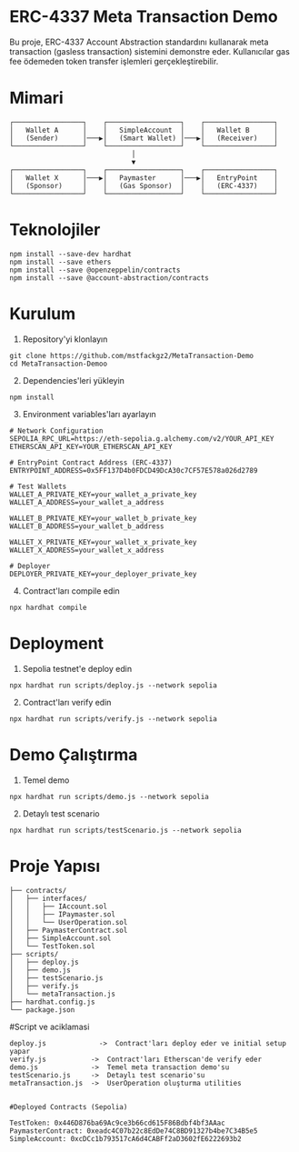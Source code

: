 # ERC-4337 Meta Transaction Demo

Bu proje, ERC-4337 Account Abstraction standardını kullanarak meta transaction (gasless transaction) sistemini demonstre eder. Kullanıcılar gas fee ödemeden token transfer işlemleri gerçekleştirebilir.


# Mimari
```
┌─────────────────┐    ┌──────────────────┐    ┌─────────────────┐
│   Wallet A      │    │   SimpleAccount  │    │   Wallet B      │
│   (Sender)      │───▶│   (Smart Wallet) │───▶│   (Receiver)    │
└─────────────────┘    └──────────────────┘    └─────────────────┘
                              │
                              ▼
┌─────────────────┐    ┌──────────────────┐    ┌─────────────────┐
│   Wallet X      │───▶│   Paymaster      │───▶│   EntryPoint    │
│   (Sponsor)     │    │   (Gas Sponsor)  │    │   (ERC-4337)    │
└─────────────────┘    └──────────────────┘    └─────────────────┘
```




# Teknolojiler

```shell
npm install --save-dev hardhat
npm install --save ethers
npm install --save @openzeppelin/contracts
npm install --save @account-abstraction/contracts
```





# Kurulum #
1. Repository'yi klonlayın
```shell
git clone https://github.com/mstfackgz2/MetaTransaction-Demo
cd MetaTransaction-Demoo
```

2. Dependencies'leri yükleyin
```shell
npm install
```

3. Environment variables'ları ayarlayın
```shell
# Network Configuration
SEPOLIA_RPC_URL=https://eth-sepolia.g.alchemy.com/v2/YOUR_API_KEY
ETHERSCAN_API_KEY=YOUR_ETHERSCAN_API_KEY

# EntryPoint Contract Address (ERC-4337)
ENTRYPOINT_ADDRESS=0x5FF137D4b0FDCD49DcA30c7CF57E578a026d2789

# Test Wallets
WALLET_A_PRIVATE_KEY=your_wallet_a_private_key
WALLET_A_ADDRESS=your_wallet_a_address

WALLET_B_PRIVATE_KEY=your_wallet_b_private_key  
WALLET_B_ADDRESS=your_wallet_b_address

WALLET_X_PRIVATE_KEY=your_wallet_x_private_key
WALLET_X_ADDRESS=your_wallet_x_address

# Deployer
DEPLOYER_PRIVATE_KEY=your_deployer_private_key
```

4. Contract'ları compile edin
```shell
npx hardhat compile
```





# Deployment #
1. Sepolia testnet'e deploy edin
```shell
npx hardhat run scripts/deploy.js --network sepolia
```

2. Contract'ları verify edin
```shell
npx hardhat run scripts/verify.js --network sepolia
```

# Demo Çalıştırma #

1. Temel demo
```shell
npx hardhat run scripts/demo.js --network sepolia
```

2. Detaylı test scenario
```shell
npx hardhat run scripts/testScenario.js --network sepolia
```





# Proje Yapısı #
```
├── contracts/
│   ├── interfaces/
│   │   ├── IAccount.sol
│   │   ├── IPaymaster.sol
│   │   └── UserOperation.sol
│   ├── PaymasterContract.sol
│   ├── SimpleAccount.sol
│   └── TestToken.sol
├── scripts/
│   ├── deploy.js
│   ├── demo.js
│   ├── testScenario.js
│   ├── verify.js
│   └── metaTransaction.js
├── hardhat.config.js
└── package.json
```







#Script ve aciklamasi 
```
deploy.js	          ->  Contract'ları deploy eder ve initial setup yapar
verify.js         	->  Contract'ları Etherscan'de verify eder
demo.js	            ->  Temel meta transaction demo'su
testScenario.js     -> 	Detaylı test scenario'su
metaTransaction.js  -> 	UserOperation oluşturma utilities


#Deployed Contracts (Sepolia)

TestToken: 0x446D876ba69Ac9ce3b66cd615F86Bdbf4bf3AAac
PaymasterContract: 0xeadc4C07b22c8EdDe74C8BD91327b4be7C34B5e5
SimpleAccount: 0xcDCc1b793517cA6d4CABFf2aD3602fE6222693b2
```



